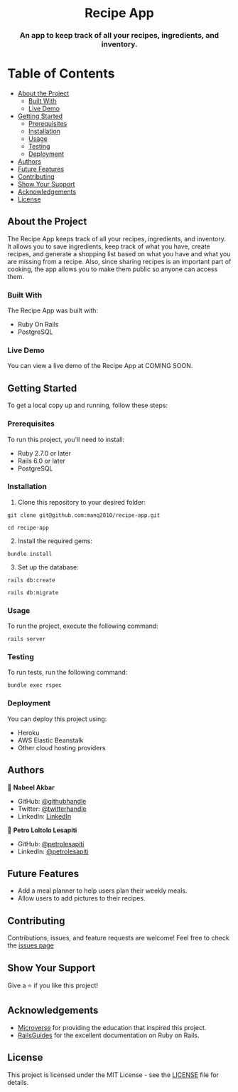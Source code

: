 <div align="center">
  
  
  <h1>Recipe App</h1>
  <h3>An app to keep track of all your recipes, ingredients, and inventory.</h3>
</div>

# Table of Contents

- [About the Project](#about-the-project)
  - [Built With](#built-with)
  - [Live Demo](#live-demo)
- [Getting Started](#getting-started)
  - [Prerequisites](#prerequisites)
  - [Installation](#installation)
  - [Usage](#usage)
  - [Testing](#testing)
  - [Deployment](#deployment)
- [Authors](#authors)
- [Future Features](#future-features)
- [Contributing](#contributing)
- [Show Your Support](#show-your-support)
- [Acknowledgements](#acknowledgements)
- [License](#license)

## About the Project

The Recipe App keeps track of all your recipes, ingredients, and inventory. It allows you to save ingredients, keep track of what you have, create recipes, and generate a shopping list based on what you have and what you are missing from a recipe. Also, since sharing recipes is an important part of cooking, the app allows you to make them public so anyone can access them.

### Built With

The Recipe App was built with:

- Ruby On Rails
- PostgreSQL

### Live Demo

You can view a live demo of the Recipe App at COMING SOON.

## Getting Started

To get a local copy up and running, follow these steps:

### Prerequisites

To run this project, you'll need to install:

- Ruby 2.7.0 or later
- Rails 6.0 or later
- PostgreSQL

### Installation

1. Clone this repository to your desired folder:

`git clone git@github.com:manq2010/recipe-app.git`

`cd recipe-app`

2. Install the required gems:

`bundle install`

3. Set up the database:

`rails db:create`

`rails db:migrate`


### Usage

To run the project, execute the following command:

`rails server`


### Testing

To run tests, run the following command:

`bundle exec rspec`


### Deployment

You can deploy this project using:

- Heroku
- AWS Elastic Beanstalk
- Other cloud hosting providers

## Authors

👤 **Nabeel Akbar**

- GitHub: [@githubhandle](https://github.com/studiosnabeel)
- Twitter: [@twitterhandle](https://twitter.com/StudiosNabeel)
- LinkedIn: [LinkedIn](https://www.linkedin.com/in/studiosnabeel/)

👤 **Petro Loltolo Lesapiti**

- GitHub: [@petrolesapiti](https://github.com/Loltolo-Lesapiti)
- LinkedIn: [@petrolesapiti](https://www.linkedin.com/in/petrolesapitiloltolo/)

## Future Features

- Add a meal planner to help users plan their weekly meals.
- Allow users to add pictures to their recipes.

## Contributing

Contributions, issues, and feature requests are welcome! Feel free to check the [issues page](https://github.com/Loltolo-Lesapiti/recipe-app/issues)
## Show Your Support

Give a ⭐️ if you like this project!

## Acknowledgements

- [Microverse](https://www.microverse.org/) for providing the education that inspired this project.
- [RailsGuides](https://guides.rubyonrails.org/) for the excellent documentation on Ruby on Rails.

## License

This project is licensed under the MIT License - see the [LICENSE](./LICENSE) file for details.
